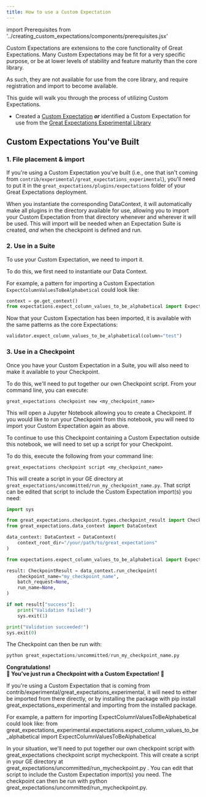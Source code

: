 ```yaml
---
title: How to use a Custom Expectation
---
```

import Prerequisites from '../creating_custom_expectations/components/prerequisites.jsx'

Custom Expectations are extensions to the core functionality of Great Expectations. Many Custom Expectations may be fit for a very specific purpose, 
or be at lower levels of stability and feature maturity than the core library. 

As such, they are not available for use from the core library, and require registration and import to become available.

This guide will walk you through the process of utilizing Custom Expectations.

<Prerequisites>

- Created a [Custom Expectation](./overview.md) ***or*** identified a Custom Expectation for use from the [Great Expectations Experimental Library](https://github.com/great-expectations/great_expectations/tree/develop/contrib/experimental/great_expectations_experimental/expectations)

</Prerequisites>

## Custom Expectations You've Built

### 1. File placement & import

If you're using a Custom Expectation you've built (i.e., one that isn't coming from `contrib/experimental/great_expectations_experimental`), 
you'll need to put it in the `great_expectations/plugins/expectations` folder of your Great Expectations deployment. 

When you instantiate the corresponding DataContext, it will automatically make all plugins in the directory available for use, 
allowing you to import your Custom Expectation from that directory whenever and wherever it will be used. 
This will import will be needed when an Expectation Suite is created, *and* when the checkpoint is defined and run.

### 2. Use in a Suite

To use your Custom Expectation, we need to import it.

To do this, we first need to instantiate our Data Context.

For example, a pattern for importing a Custom Expectation `ExpectColumnValuesToBeAlphabetical` could look like:

```python
context = ge.get_context()
from expectations.expect_column_values_to_be_alphabetical import ExpectColumnValuesToBeAlphabetical
```

Now that your Custom Expectation has been imported, it is available with the same patterns as the core Expectations:

```python
validator.expect_column_values_to_be_alphabetical(column="test")
```

### 3. Use in a Checkpoint

Once you have your Custom Expectation in a Suite, you will also need to make it available to your Checkpoint.

To do this, we'll need to put together our own Checkpoint script. From your command line, you can execute:

```commandline
great_expectations checkpoint new <my_checkpoint_name>
```

This will open a Jupyter Notebook allowing you to create a Checkpoint. 
If you would like to run your Checkpoint from this notebook, you will need to import your Custom Expectation again as above.

To continue to use this Checkpoint containing a Custom Expectation outside this notebook, we will need to set up a script for your Checkpoint.

To do this, execute the following from your command line:

```commandline
great_expectations checkpoint script <my_checkpoint_name>
```

This will create a script in your GE directory at `great_expectations/uncommitted/run_my_checkpoint_name.py`. 
That script can be edited that script to include the Custom Expectation import(s) you need:

```python
import sys

from great_expectations.checkpoint.types.checkpoint_result import CheckpointResult
from great_expectations.data_context import DataContext

data_context: DataContext = DataContext(
    context_root_dir="/your/path/to/great_expectations"
)

from expectations.expect_column_values_to_be_alphabetical import ExpectColumnValuesToBeAlphabetical

result: CheckpointResult = data_context.run_checkpoint(
    checkpoint_name="my_checkpoint_name",
    batch_request=None,
    run_name=None,
)

if not result["success"]:
    print("Validation failed!")
    sys.exit(1)

print("Validation succeeded!")
sys.exit(0)
```

The Checkpoint can then be run with:

```python
python great_expectations/uncommitted/run_my_checkpoint_name.py
```

<div style={{"text-align":"center"}}>  
<p style={{"color":"#8784FF","font-size":"1.4em"}}><b>  
Congratulations!<br/>&#127881; You've just run a Checkpoint with a Custom Expectation! &#127881;  
</b></p>  
</div>

If you're using a Custom Expectation that is coming from contrib/experimental/great_expectations_experimental, 
it will need to either be imported from there directly, or by installing the package with pip install great_expectations_experimental and importing from the installed package.

For example, a pattern for importing ExpectColumnValuesToBeAlphabetical could look like:
from great_expectations_experimental.expectations.expect_column_values_to_be_alphabetical import ExpectColumnValuesToBeAlphabetical


In your situation, we'll need to put together our own checkpoint script with great_expectations checkpoint script mycheckpoint.
This will create a script in your GE directory at  great_expectations/uncommitted/run_mycheckpoint.py . You can edit that script to include the Custom Expectation import(s) you need. The checkpoint can then be run with python great_expectations/uncommitted/run_mycheckpoint.py. 